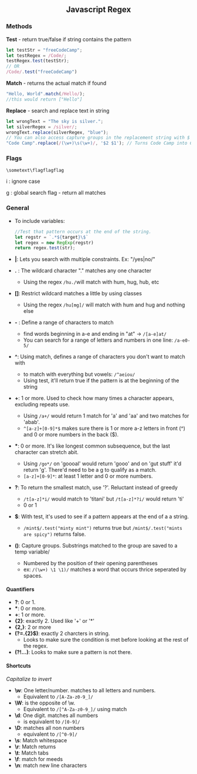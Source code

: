 ## <p align="center">Javascript Regex</p>

### **Methods**

**Test** - return true/false if string contains the pattern
~~~javascript
let testStr = "freeCodeCamp";
let testRegex = /Code/;
testRegex.test(testStr);
// OR
/Code/.test("freeCodeCamp")
~~~

**Match** - returns the actual match if found
~~~javascript
"Hello, World".match(/Hello/);
//this would return ["Hello"]
~~~

**Replace** - search and replace text in string
~~~javascript
let wrongText = "The sky is silver.";
let silverRegex = /silver/;
wrongText.replace(silverRegex, "blue");
// You can also access capture groups in the replacement string with $
"Code Camp".replace(/(\w+)\s(\w+)/, '$2 $1'); // Turns Code Camp into Camp Code

~~~


### **Flags**

```javascipt
\sometext\flagflagflag
```

i : ignore case

g : global search flag - return all matches

### **General**

- To include variables:
  ~~~javascript
  //Test that pattern occurs at the end of the string.
  let regstr = `.*${target}\$`
  let regex = new RegExp(regstr)
  return regex.test(str);
  ~~~

- **|**: Lets you search with multiple constraints. Ex: "/yes|no/"
- **.** : The wildcard character "." matches any one character
    - Using the regex ```/hu./```will match with hum, hug, hub, etc
- **[]**: Restrict wildcard matches a little by using classes
    - Using the regex ```/hu[mg]/``` will match with hum and hug and nothing else
- **-** : Define a range of characters to match
    - find words beginning in a-e and ending in "at" -> ```/[a-e]at/```
    - You can search for a range of letters and numbers in one line: ```/a-e0-5/```
- **^**: Using match, defines a range of characters you don't want to match with
    - to match with everything but vowels: ```/^aeiou/```
    - Using test, it'll return true if the pattern is at the beginning of the string
- **+**: 1 or more. Used to check how many times a character appears, excluding repeats use.
    - Using ```/a+/``` would return 1 match for 'a' and 'aa' and two matches for 'abab'.
    - ```^[a-z]+[0-9]*$``` makes sure there is 1 or more a-z letters in front (^) and 0 or more numbers in the back ($).
- **\***: 0 or more. It's like longest common subsequence, but the last character can stretch abit.
    - Using ```/go*/``` on 'goooal' would return 'gooo' and on 'gut stuff' it'd return 'g'. There'd need to be a g to qualify as a match.
    - ```[a-z]+[0-9]*```: at least 1 letter and 0 or more numbers.
- **?**: To return the smallest match, use '?'. Reluctant instead of greedy
    - ```/t[a-z]*i/``` would match to 'titani' but ```/t[a-z]*?i/``` would return 'ti'
    - 0 or 1
- **$**: With test, it's used to see if a pattern appears at the end of a a string.
    - ```/mint$/.test("minty mint")``` returns true but ```/mint$/.test("mints are spicy")``` returns false.
- **()**: Capture groups. Substrings matched to the group are saved to a temp variable/
  - Numbered by the position of their opening parentheses
  - ex: ```/(\w+) \1 \1)/``` matches a word that occurs thrice seperated by spaces.
#### Quantifiers
- **?**: 0 or 1.
- **\***: 0 or more.
- **+**: 1 or more.
- **{2}**: exactly 2. Used like '+' or '*'
- **{2,}**: 2 or more
- **(?=.{2}$)**: exactly 2 charcters in string. 
  - Looks to make sure the condition is met before looking at the rest of the regex.
- **(?!...)**: Looks to make sure a pattern is not there.

#### Shortcuts
<em>Capitalize to invert</em>
- **\w**: One letter/number. matches to all letters and numbers. 
    - Equivalent to ```/[A-Za-z0-9_]/```
- **\W**: is the opposite of \w.
    - Equivalent to ```/[^A-Za-z0-9_]/``` using match
- **\d**: One digit. matches all numbers
    - is equivalent to ```/[0-9]/```
- **\D**: matches all non numbers
    - equivalent to ```/[^0-9]/```
- **\s**: Match whitespace
- **\r**: Match returns
- **\t**: Match tabs
- **\f**: match for meeds
- **\n**: match new line characters